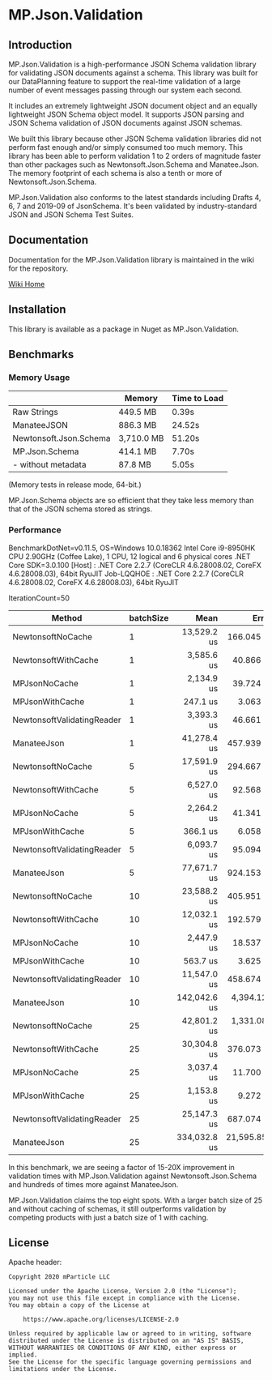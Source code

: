 ﻿# MP.Json.Validation

## Introduction

MP.Json.Validation is a high-performance JSON Schema validation library for validating JSON documents against a schema. This library was built for our DataPlanning feature to support the real-time validation of a large number of event messages passing through our system each second.

It includes an extremely lightweight JSON document object and an equally lightweight JSON Schema object model. It supports JSON parsing and JSON Schema validation of JSON documents against JSON schemas.

We built this library because other JSON Schema validation libraries did not perform fast enough and/or simply consumed too much memory. This library has been able to perform validation 1 to 2 orders of magnitude faster than other packages such as Newtonsoft.Json.Schema and Manatee.Json. The memory footprint of each schema is also a tenth or more of Newtonsoft.Json.Schema.

MP.Json.Validation also conforms to the latest standards including Drafts 4, 6, 7 and 2019-09 of JsonSchema. It's been validated by industry-standard JSON and JSON Schema Test Suites.

## Documentation

Documentation for the MP.Json.Validation library is maintained in the wiki for the repository. 

[Wiki Home](../../../../mParticle/mparticle-json/wiki)


## Installation

This library is available  as a package in Nuget as MP.Json.Validation.

## Benchmarks

### Memory Usage

|                       |     Memory  | Time to Load|
|-----------------------|-------------|-------------|
|Raw Strings            |   449.5 MB  |        0.39s|
|ManateeJSON            |   886.3 MB  |       24.52s|
|Newtonsoft.Json.Schema | 3,710.0 MB  |       51.20s|
|MP.Json.Schema         |   414.1 MB  |        7.70s|
|- without metadata     |    87.8 MB  |        5.05s|

(Memory tests in release mode, 64-bit.)

MP.Json.Schema objects are so efficient that they take less memory than that of the JSON schema stored as strings.

### Performance

BenchmarkDotNet=v0.11.5, OS=Windows 10.0.18362
Intel Core i9-8950HK CPU 2.90GHz (Coffee Lake), 1 CPU, 12 logical and 6 physical cores
.NET Core SDK=3.0.100
  [Host]     : .NET Core 2.2.7 (CoreCLR 4.6.28008.02, CoreFX 4.6.28008.03), 64bit RyuJIT
  Job-LQQHOE : .NET Core 2.2.7 (CoreCLR 4.6.28008.02, CoreFX 4.6.28008.03), 64bit RyuJIT

IterationCount=50

|                     Method | batchSize |         Mean |         Error |        StdDev |       Median | Rank |
|--------------------------- |---------- |-------------:|--------------:|--------------:|-------------:|-----:|
|          NewtonsoftNoCache |         1 |  13,529.2 us |    166.045 us |    327.757 us |  13,479.8 us |   15 |
|        NewtonsoftWithCache |         1 |   3,585.6 us |     40.866 us |     79.706 us |   3,600.6 us |   10 |
|              MPJsonNoCache |         1 |   2,134.9 us |     39.724 us |     79.333 us |   2,095.4 us |    5 |
|            MPJsonWithCache |         1 |     247.1 us |      3.063 us |      6.187 us |     246.7 us |    1 |
| NewtonsoftValidatingReader |         1 |   3,393.3 us |     46.661 us |     93.186 us |   3,392.9 us |    9 |
|                ManateeJson |         1 |  41,278.4 us |    457.939 us |    914.553 us |  41,072.0 us |   20 |
|          NewtonsoftNoCache |         5 |  17,591.9 us |    294.667 us |    595.242 us |  17,490.3 us |   16 |
|        NewtonsoftWithCache |         5 |   6,527.0 us |     92.568 us |    186.992 us |   6,525.2 us |   12 |
|              MPJsonNoCache |         5 |   2,264.2 us |     41.341 us |     83.510 us |   2,235.3 us |    6 |
|            MPJsonWithCache |         5 |     366.1 us |      6.058 us |     12.099 us |     364.1 us |    2 |
| NewtonsoftValidatingReader |         5 |   6,093.7 us |     95.094 us |    189.912 us |   6,036.4 us |   11 |
|                ManateeJson |         5 |  77,671.7 us |    924.153 us |  1,845.633 us |  77,511.0 us |   22 |
|          NewtonsoftNoCache |        10 |  23,588.2 us |    405.951 us |    801.307 us |  23,631.0 us |   17 |
|        NewtonsoftWithCache |        10 |  12,032.1 us |    192.579 us |    371.034 us |  11,928.2 us |   14 |
|              MPJsonNoCache |        10 |   2,447.9 us |     18.537 us |     33.426 us |   2,448.8 us |    7 |
|            MPJsonWithCache |        10 |     563.7 us |      3.625 us |      7.239 us |     565.1 us |    3 |
| NewtonsoftValidatingReader |        10 |  11,547.0 us |    458.674 us |    926.544 us |  11,302.7 us |   13 |
|                ManateeJson |        10 | 142,042.6 us |  4,394.123 us |  8,360.275 us | 141,145.8 us |   23 |
|          NewtonsoftNoCache |        25 |  42,801.2 us |  1,331.089 us |  2,596.186 us |  42,406.8 us |   21 |
|        NewtonsoftWithCache |        25 |  30,304.8 us |    376.073 us |    724.566 us |  30,030.5 us |   19 |
|              MPJsonNoCache |        25 |   3,037.4 us |     11.700 us |     22.261 us |   3,032.7 us |    8 |
|            MPJsonWithCache |        25 |   1,153.8 us |      9.272 us |     16.953 us |   1,155.6 us |    4 |
| NewtonsoftValidatingReader |        25 |  25,147.3 us |    687.074 us |  1,340.085 us |  24,730.8 us |   18 |
|                ManateeJson |        25 | 334,032.8 us | 21,595.859 us | 40,029.309 us | 324,807.0 us |   24 |

In this benchmark, we are seeing a factor of 15-20X improvement in validation times with MP.Json.Validation against Newtonsoft.Json.Schema and hundreds of times more against ManateeJson. 

MP.Json.Validation claims the top eight spots. With a larger batch size of 25 and without caching of schemas, it still outperforms validation by competing products with just a batch size of 1 with caching.

## License

Apache header:

    Copyright 2020 mParticle LLC

    Licensed under the Apache License, Version 2.0 (the "License");
    you may not use this file except in compliance with the License.
    You may obtain a copy of the License at

        https://www.apache.org/licenses/LICENSE-2.0

    Unless required by applicable law or agreed to in writing, software
    distributed under the License is distributed on an "AS IS" BASIS,
    WITHOUT WARRANTIES OR CONDITIONS OF ANY KIND, either express or implied.
    See the License for the specific language governing permissions and
    limitations under the License.
